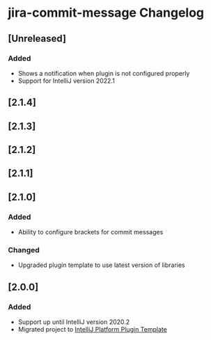 <!-- Keep a Changelog guide -> https://keepachangelog.com -->

# jira-commit-message Changelog

## [Unreleased]
### Added
- Shows a notification when plugin is not configured properly
- Support for IntelliJ version 2022.1

## [2.1.4]
## [2.1.3]
## [2.1.2]
## [2.1.1]

## [2.1.0]
### Added
- Ability to configure brackets for commit messages
  
### Changed
- Upgraded plugin template to use latest version of libraries

## [2.0.0]
### Added
- Support up until IntelliJ version 2020.2
- Migrated project to [IntelliJ Platform Plugin Template](https://github.com/JetBrains/intellij-platform-plugin-template)
